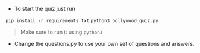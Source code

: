 * To start the quiz just run 

`pip install -r requirements.txt`
`python3 bollywood_quiz.py`

> Make sure to run it using `python3`


* Change the questions.py to use your own set of questions and answers.